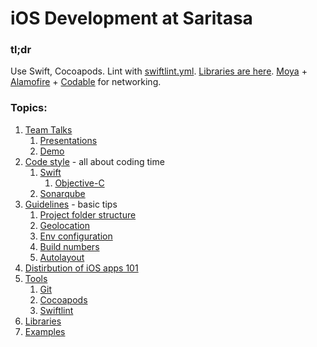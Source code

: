 # iOS Development at Saritasa

### tl;dr
Use Swift, Cocoapods.
Lint with [swiftlint.yml](Development/.swiftlint.yml).
[Libraries are here](Topics/Libraries.md).
[Moya](https://github.com/Moya/Moya) + [Alamofire](https://github.com/Alamofire/Alamofire) + [Codable](https://medium.com/@sarunw/codable-in-swift-4-0-1a12e38599d8) for networking.


### Topics:
1. [Team Talks](Topics/Talks.md)
	1. [Presentations](Topics/Talks.md#presentations)
	1. [Demo](Topics/Talks.md#demos)
1. [Code style](Topics/CodeStyle.md) - all about coding time
	1. [Swift](Topics/CodeStyle.md#swift)
    	1. [Objective-C](Topics/CodeStyle.md#objective-c)
	1. [Sonarqube](Topics/CodeStyle.md#sonarqube)
1. [Guidelines](Topics/Guidelines.md) - basic tips
	1. [Project folder structure](Topics/Guidelines.md#project-folder-structure)
	1. [Geolocation](Topics/Guidelines.md#geolocation)
	1. [Env configuration](Topics/Guidelines.md#xcode-project-environment-configuration)
	1. [Build numbers](Topics/Guidelines.md#build-number)
	1. [Autolayout](Topics/Guidelines.md#autolayout)
1. [Distirbution of iOS apps 101](Topics/Distribution-101.md)
1. [Tools](Topics/Tools.md)
	1. [Git](Topics/Tools.md#git)
	1. [Cocoapods](Topics/Tools.md#cocoapods)
	1. [Swiftlint](Topics/Tools.md#swiftlint)
1. [Libraries](Topics/Libraries.md)
1. [Examples](Examples/)
